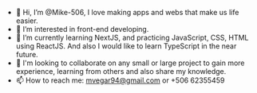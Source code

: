 - 👋 Hi, I’m @Mike-506, I love making apps and webs that make us life easier.
- 👀 I’m interested in front-end developing.
- 🌱 I’m currently learning NextJS, and practicing JavaScript, CSS, HTML using ReactJS. And also I would like to learn TypeScript in the near future.
- 💞️ I'm looking to collaborate on any small or large project to gain more experience, learning from others and also share my knowledge.
- 📫 How to reach me: mvegar94@gmail.com or +506 62355459

